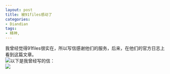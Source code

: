 ```yaml
---
layout: post
title: 被91files感动了
categories:
- Diandian
tags:
- 精神, 
---
```

我曾经觉得91files很实在，所以写信感谢他们的服务，后来，在他们的官方日志上看到这篇文章。
<br />
<img src="http://m1.img.srcdd.com/farm4/d/2012/0627/10/763685EF34C414D2D06D8A4C316D680F_B500_900_500_112.PNG" />以下是我曾经写的信：
<br />
<img src="http://m3.img.srcdd.com/farm4/d/2012/0627/10/FF80E89B8FF837105334C35F761CCB42_B500_900_500_123.PNG" />